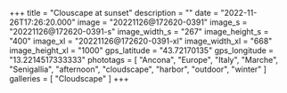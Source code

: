 +++
title = "Clouscape at sunset"
description = ""
date = "2022-11-26T17:26:20.000"
image = "20221126@172620-0391"
image_s = "20221126@172620-0391-s"
image_width_s = "267"
image_height_s = "400"
image_xl = "20221126@172620-0391-xl"
image_width_xl = "668"
image_height_xl = "1000"
gps_latitude = "43.72170135"
gps_longitude = "13.2214517333333"
phototags = [ "Ancona", "Europe", "Italy", "Marche", "Senigallia", "afternoon", "cloudscape", "harbor", "outdoor", "winter" ]
galleries = [ "Cloudscape" ]
+++
